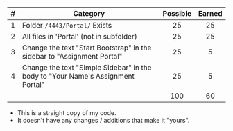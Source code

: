 | # |  Category                                                                       | Possible | Earned |
|---|---------------------------------------------------------------------------------|:--------:|:------:|
| 1 | Folder `/4443/Portal/` Exists                                                   |   25     |   25   |
| 2 | All files in 'Portal' (not in subfolder)                                        |   25     |   25   |
| 3 | Change the text "Start Bootstrap" in the sidebar to "Assignment Portal"         |   25     |   5   |
| 4 | Change the text "Simple Sidebar" in the body to "Your Name's Assignment Portal" |   25     |   5   |
|   |                                                                                 |   100    |   60  |

- This is a straight copy of my code. 
- It doesn't have any changes / additions that make it "yours".
